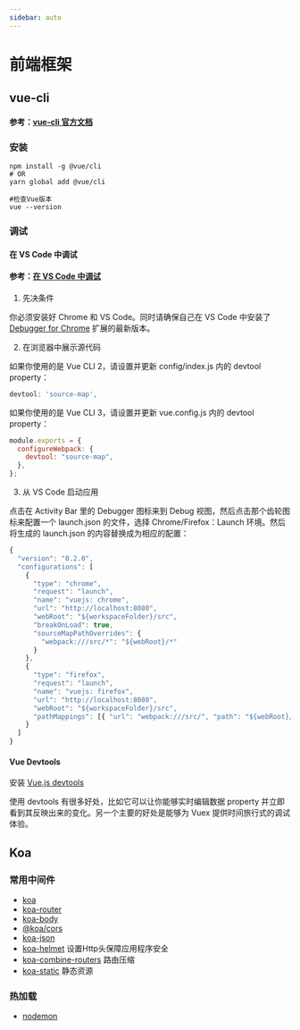 ```yaml
---
sidebar: auto
---
```


# 前端框架

## vue-cli

#### 参考：[vue-cli 官方文档](https://cli.vuejs.org/zh/guide/)

### 安装

```shell
npm install -g @vue/cli
# OR
yarn global add @vue/cli

#检查Vue版本
vue --version
```

### 调试

#### 在 VS Code 中调试

#### 参考：[在 VS Code 中调试](https://cn.vuejs.org/v2/cookbook/debugging-in-vscode.html)

1. 先决条件

你必须安装好 Chrome 和 VS Code。同时请确保自己在 VS Code 中安装了 [Debugger for Chrome](https://marketplace.visualstudio.com/items?itemName=msjsdiag.debugger-for-chrome) 扩展的最新版本。

2. 在浏览器中展示源代码

如果你使用的是 Vue CLI 2，请设置并更新 config/index.js 内的 devtool property：

```js
devtool: 'source-map',
```

如果你使用的是 Vue CLI 3，请设置并更新 vue.config.js 内的 devtool property：

```js
module.exports = {
  configureWebpack: {
    devtool: "source-map",
  },
};
```

3. 从 VS Code 启动应用

点击在 Activity Bar 里的 Debugger 图标来到 Debug 视图，然后点击那个齿轮图标来配置一个 launch.json 的文件，选择 Chrome/Firefox：Launch 环境。然后将生成的 launch.json 的内容替换成为相应的配置：

```js
{
  "version": "0.2.0",
  "configurations": [
    {
      "type": "chrome",
      "request": "launch",
      "name": "vuejs: chrome",
      "url": "http://localhost:8080",
      "webRoot": "${workspaceFolder}/src",
      "breakOnLoad": true,
      "sourceMapPathOverrides": {
        "webpack:///src/*": "${webRoot}/*"
      }
    },
    {
      "type": "firefox",
      "request": "launch",
      "name": "vuejs: firefox",
      "url": "http://localhost:8080",
      "webRoot": "${workspaceFolder}/src",
      "pathMappings": [{ "url": "webpack:///src/", "path": "${webRoot}/" }]
    }
  ]
}
```

#### Vue Devtools

安装 [Vue.js devtools](https://chrome.google.com/webstore/detail/vuejs-devtools/nhdogjmejiglipccpnnnanhbledajbpd)

使用 devtools 有很多好处，比如它可以让你能够实时编辑数据 property 并立即看到其反映出来的变化。另一个主要的好处是能够为 Vuex 提供时间旅行式的调试体验。


## Koa

### 常用中间件

- [koa](https://www.npmjs.com/package/koa)
- [koa-router](https://www.npmjs.com/package/koa-router)
- [koa-body](https://www.npmjs.com/package/koa-body)
- [@koa/cors](https://www.npmjs.com/package/@koa/cors)
- [koa-json](https://www.npmjs.com/package/koa-json)
- [koa-helmet](https://www.npmjs.com/package/koa-helmet) 设置Http头保障应用程序安全
- [koa-combine-routers](https://www.npmjs.com/package/koa-combine-routers) 路由压缩
- [koa-static](https://www.npmjs.com/package/koa-static) 静态资源

### 热加载

- [nodemon](https://www.npmjs.com/package/nodemon)